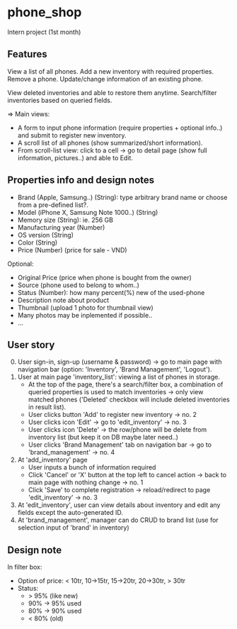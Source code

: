 # phone_shop
Intern project (1st month)

## Features
View a list of all phones.
Add a new inventory with required properties.
Remove a phone.
Update/change information of an existing phone.

View deleted inventories and able to restore them anytime.
Search/filter inventories based on queried fields.

=> Main views:
- A form to input phone information (require properties + optional info..) and submit to register new inventory.
- A scroll list of all phones (show summarized/short information).
- From scroll-list view: click to a cell -> go to detail page (show full information, pictures..) and able to Edit.

## Properties info and design notes
- Brand (Apple, Samsung..) (String): type arbitrary brand name or choose from a pre-defined list?.
- Model (iPhone X, Samsung Note 1000..) (String)
- Memory size (String): ie. 256 GB
- Manufacturing year (Number)
- OS version (String)
- Color (String)
- Price (Number) (price for sale - VND)

Optional:
- Original Price (price when phone is bought from the owner)
- Source (phone used to belong to whom..)
- Status (Number): how many percent(%) new of the used-phone
- Description note about product
- Thumbnail (upload 1 photo for thumbnail view)
- Many photos may be inplemented if possible..
- ...

## User story
0. User sign-in, sign-up (username & password) -> go to main page with navigation bar (option: 'Inventory', 'Brand Management', 'Logout').
1. User at main page 'inventory_list': viewing a list of phones in storage.
    - At the top of the page, there's a search/filter box, a combination of queried properties is used to match inventories -> only view matched phones ('Deleted' checkbox will include deleted inventories in result list).
    - User clicks button 'Add' to register new inventory -> no. 2
    - User clicks icon 'Edit' -> go to 'edit_inventory' -> no. 3
    - User clicks icon 'Delete' -> the row/phone will be delete from inventory list (but keep it on DB maybe later need..)
    - User clicks 'Brand Management' tab on navigation bar -> go to 'brand_management' -> no. 4
2. At 'add_inventory' page
    - User inputs a bunch of information required
    - Click 'Cancel' or 'X' button at the top left to cancel action -> back to main page with nothing change -> no. 1
    - Click 'Save' to complete registration -> reload/redirect to page 'edit_inventory' -> no. 3
3. At 'edit_inventory', user can view details about inventory and edit any fields except the auto-generated ID.
4. At 'brand_management', manager can do CRUD to brand list (use for selection input of 'brand' in inventory)


## Design note
In filter box:
- Option of price: < 10tr, 10->15tr, 15->20tr, 20->30tr, > 30tr
- Status:
    - \> 95% (like new)
    - 90% -> 95% used
    - 80% -> 90% used
    - < 80% (old)
